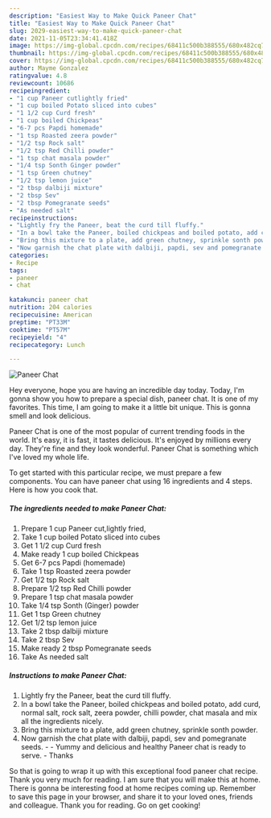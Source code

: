 ```yaml
---
description: "Easiest Way to Make Quick Paneer Chat"
title: "Easiest Way to Make Quick Paneer Chat"
slug: 2029-easiest-way-to-make-quick-paneer-chat
date: 2021-11-05T23:34:41.418Z
image: https://img-global.cpcdn.com/recipes/68411c500b388555/680x482cq70/paneer-chat-recipe-main-photo.jpg
thumbnail: https://img-global.cpcdn.com/recipes/68411c500b388555/680x482cq70/paneer-chat-recipe-main-photo.jpg
cover: https://img-global.cpcdn.com/recipes/68411c500b388555/680x482cq70/paneer-chat-recipe-main-photo.jpg
author: Mayme Gonzalez
ratingvalue: 4.8
reviewcount: 10686
recipeingredient:
- "1 cup Paneer cutlightly fried"
- "1 cup boiled Potato sliced into cubes"
- "1 1/2 cup Curd fresh"
- "1 cup boiled Chickpeas"
- "6-7 pcs Papdi homemade"
- "1 tsp Roasted zeera powder"
- "1/2 tsp Rock salt"
- "1/2 tsp Red Chilli powder"
- "1 tsp chat masala powder"
- "1/4 tsp Sonth Ginger powder"
- "1 tsp Green chutney"
- "1/2 tsp lemon juice"
- "2 tbsp dalbiji mixture"
- "2 tbsp Sev"
- "2 tbsp Pomegranate seeds"
- "As needed salt"
recipeinstructions:
- "Lightly fry the Paneer, beat the curd till fluffy."
- "In a bowl take the Paneer, boiled chickpeas and boiled potato, add curd, normal salt, rock salt, zeera powder, chilli powder, chat masala and mix all the ingredients nicely."
- "Bring this mixture to a plate, add green chutney, sprinkle sonth powder."
- "Now garnish the chat plate with dalbiji, papdi, sev and pomegranate seeds.   Yummy and delicious and healthy Paneer chat is ready to serve. Thanks"
categories:
- Recipe
tags:
- paneer
- chat

katakunci: paneer chat 
nutrition: 204 calories
recipecuisine: American
preptime: "PT33M"
cooktime: "PT57M"
recipeyield: "4"
recipecategory: Lunch

---
```



![Paneer Chat](https://img-global.cpcdn.com/recipes/68411c500b388555/680x482cq70/paneer-chat-recipe-main-photo.jpg)

Hey everyone, hope you are having an incredible day today. Today, I'm gonna show you how to prepare a special dish, paneer chat. It is one of my favorites. This time, I am going to make it a little bit unique. This is gonna smell and look delicious.



Paneer Chat is one of the most popular of current trending foods in the world. It's easy, it is fast, it tastes delicious. It's enjoyed by millions every day. They're fine and they look wonderful. Paneer Chat is something which I've loved my whole life.


To get started with this particular recipe, we must prepare a few components. You can have paneer chat using 16 ingredients and 4 steps. Here is how you cook that.

<!--inarticleads1-->

##### The ingredients needed to make Paneer Chat:

1. Prepare 1 cup Paneer cut,lightly fried,
1. Take 1 cup boiled Potato sliced into cubes
1. Get 1 1/2 cup Curd fresh
1. Make ready 1 cup boiled Chickpeas
1. Get 6-7 pcs Papdi (homemade)
1. Take 1 tsp Roasted zeera powder
1. Get 1/2 tsp Rock salt
1. Prepare 1/2 tsp Red Chilli powder
1. Prepare 1 tsp chat masala powder
1. Take 1/4 tsp Sonth (Ginger) powder
1. Get 1 tsp Green chutney
1. Get 1/2 tsp lemon juice
1. Take 2 tbsp dalbiji mixture
1. Take 2 tbsp Sev
1. Make ready 2 tbsp Pomegranate seeds
1. Take As needed salt




<!--inarticleads2-->

##### Instructions to make Paneer Chat:

1. Lightly fry the Paneer, beat the curd till fluffy.
1. In a bowl take the Paneer, boiled chickpeas and boiled potato, add curd, normal salt, rock salt, zeera powder, chilli powder, chat masala and mix all the ingredients nicely.
1. Bring this mixture to a plate, add green chutney, sprinkle sonth powder.
1. Now garnish the chat plate with dalbiji, papdi, sev and pomegranate seeds. -  -  Yummy and delicious and healthy Paneer chat is ready to serve. - Thanks




So that is going to wrap it up with this exceptional food paneer chat recipe. Thank you very much for reading. I am sure that you will make this at home. There is gonna be interesting food at home recipes coming up. Remember to save this page in your browser, and share it to your loved ones, friends and colleague. Thank you for reading. Go on get cooking!
